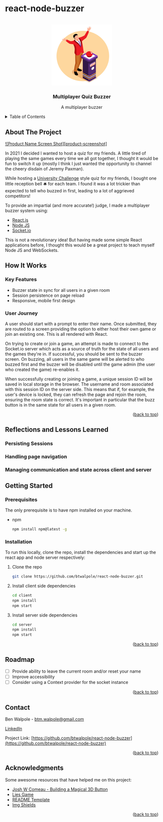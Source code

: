 # react-node-buzzer
<div id="top"></div>

<!-- PROJECT LOGO -->
<br />
<div align="center">
  <a href="">
    <img src="client/public/quizLogo.jpg" alt="Logo" width="200" height="200">
  </a>

  <h3 align="center">Multiplayer Quiz Buzzer</h3>

  <p align="center">
    A multiplayer buzzer 
  </p>
</div>

<!-- TABLE OF CONTENTS -->
<details>
  <summary>Table of Contents</summary>
  <ol>
    <li>
      <a href="#about-the-project">About The Project</a>
      <ul>
        <li><a href="#built-with">Built With</a></li>
      </ul>
    </li>
    <li>
      <a href="#getting-started">Getting Started</a>
      <ul>
        <li><a href="#prerequisites">Prerequisites</a></li>
        <li><a href="#installation">Installation</a></li>
      </ul>
    </li>
    <li><a href="#usage">Usage</a></li>
    <li><a href="#roadmap">Roadmap</a></li>
    <li><a href="#contributing">Contributing</a></li>
    <li><a href="#license">License</a></li>
    <li><a href="#contact">Contact</a></li>
    <li><a href="#acknowledgments">Acknowledgments</a></li>
  </ol>
</details>



<!-- ABOUT THE PROJECT -->
## About The Project

[![Product Name Screen Shot][product-screenshot]](https://example.com)

In 2021 I decided I wanted to host a quiz for my friends. A little tired of playing the same games every time we all got together, I thought it would be fun to switch it up (mostly I think I just wanted the opportunity to channel the cheery disdain of Jeremy Paxman).

While hosting a [University Challenge](https://en.wikipedia.org/wiki/University_Challenge) style quiz for my friends, I bought one little reception bell 🛎️ for each team. I found it was a lot trickier than expected to tell who buzzed in first, leading to a lot of aggrieved competitors!

To provide an impartial (and more accurate!) judge, I made a multiplayer buzzer system using:

* [React.js](https://reactjs.org/)
* [Node JS](https://nodejs.org/en/)
* [Socket.io](https://socket.io/)

This is not a revolutionary idea! But having made some simple React applications before, I thought this would be a great project to teach myself Node JS and WebSockets.

<!-- USAGE EXAMPLES -->
## How It Works

### Key Features

* Buzzer state in sync for all users in a given room
* Session persistence on page reload
* Responsive, mobile first design

### User Journey

A user should start with a prompt to enter their name. Once submitted, they are routed to a screen providing the option to either host their own game or join an existing one. This is all rendered with React. 

On trying to create or join a game, an attempt is made to connect to the Socket.io server which acts as a source of truth for the state of all users and the games they're in. If successful, you should be sent to the buzzer screen. On buzzing, all users in the same game will be alerted to who buzzed first and the buzzer will be disabled until the game admin (the user who created the game) re-enables it.

When successfully creating or joining a game, a unique session ID will be saved in local storage in the browser. The username and room associated with this session ID on the server side. This means that if, for example, the user's device is locked, they can refresh the page and rejoin the room, ensuring the room state is correct. It's important in particular that the buzz button is in the same state for all users in a given room.

<p align="right">(<a href="#top">back to top</a>)</p>

## Reflections and Lessons Learned

### Persisting Sessions

### Handling page navigation

### Managing communication and state across client and server


<!-- GETTING STARTED -->
## Getting Started

### Prerequisites

The only prerequisite is to have npm installed on your machine.
* npm
  ```sh
  npm install npm@latest -g
  ```

### Installation

To run this locally, clone the repo, install the dependencies and start up the react app and node server respectively:

1. Clone the repo
   ```sh
   git clone https://github.com/btwalpole/react-node-buzzer.git
   ```
3. Install client side dependencies
   ```sh
   cd client
   npm install
   npm start
   ```
3. Install server side dependencies
   ```sh
   cd server
   npm install
   npm start
   ```

<p align="right">(<a href="#top">back to top</a>)</p>


<!-- ROADMAP -->
## Roadmap

- [ ] Provide ability to leave the current room and/or reset your name
- [ ] Improve accessibility
- [ ] Consider using a Context provider for the socket instance

<p align="right">(<a href="#top">back to top</a>)</p>

<!-- CONTACT -->
## Contact

Ben Walpole - btm.walpole@gmail.com

[LinkedIn](www.linkedin.com/in/ben-walpole-64a63310a)

Project Link: [https://github.com/btwalpole/react-node-buzzer](https://github.com/btwalpole/react-node-buzzer)

<p align="right">(<a href="#top">back to top</a>)</p>

<!-- ACKNOWLEDGMENTS -->
## Acknowledgments

Some awesome resources that have helped me on this project:

* [Josh W Comeau - Building a Magical 3D Button](https://www.joshwcomeau.com/animation/3d-button/)
* [Lies Game](https://liesgame.com/)
* [README Template](https://github.com/othneildrew/Best-README-Template)
* [Img Shields](https://shields.io)

<p align="right">(<a href="#top">back to top</a>)</p>

